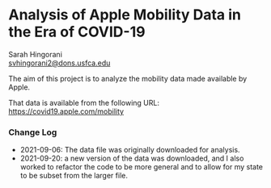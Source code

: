 # Analysis of Apple Mobility Data in the Era of COVID-19

Sarah Hingorani  
svhingorani2@dons.usfca.edu

The aim of this project is to analyze the mobility data made available by Apple.

That data is available from the following URL:
https://covid19.apple.com/mobility

### Change Log

* 2021-09-06: The data file was originally downloaded for analysis.
* 2021-09-20: a new version of the data was downloaded, and I also
worked to refactor the code to be more general and to allow for my state to be
subset from the larger file.
